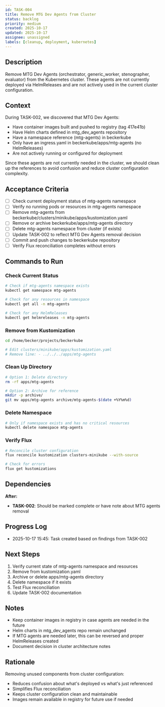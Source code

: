 ```yaml
---
id: TASK-004
title: Remove MTG Dev Agents from Cluster
status: backlog
priority: medium
created: 2025-10-17
updated: 2025-10-17
assignee: unassigned
labels: [cleanup, deployment, kubernetes]
---
```


## Description

Remove MTG Dev Agents (orchestrator, generic_worker, stenographer, evaluator) from the Kubernetes cluster. These agents are not currently deployed via HelmReleases and are not actively used in the current cluster configuration.

## Context

During TASK-002, we discovered that MTG Dev Agents:
- Have container images built and pushed to registry (tag 417e41b)
- Have Helm charts defined in mtg_dev_agents repository
- Have a namespace reference (mtg-agents) in beckerkube
- Only have an ingress.yaml in beckerkube/apps/mtg-agents (no HelmReleases)
- Are not actively running or configured for deployment

Since these agents are not currently needed in the cluster, we should clean up the references to avoid confusion and reduce cluster configuration complexity.

## Acceptance Criteria

- [ ] Check current deployment status of mtg-agents namespace
- [ ] Verify no running pods or resources in mtg-agents namespace
- [ ] Remove mtg-agents from beckerkube/clusters/minikube/apps/kustomization.yaml
- [ ] Remove or archive beckerkube/apps/mtg-agents directory
- [ ] Delete mtg-agents namespace from cluster (if exists)
- [ ] Update TASK-002 to reflect MTG Dev Agents removal decision
- [ ] Commit and push changes to beckerkube repository
- [ ] Verify Flux reconciliation completes without errors

## Commands to Run

### Check Current Status
```bash
# Check if mtg-agents namespace exists
kubectl get namespace mtg-agents

# Check for any resources in namespace
kubectl get all -n mtg-agents

# Check for any HelmReleases
kubectl get helmreleases -n mtg-agents
```

### Remove from Kustomization
```bash
cd /home/becker/projects/beckerkube

# Edit clusters/minikube/apps/kustomization.yaml
# Remove line: - ../../../apps/mtg-agents
```

### Clean Up Directory
```bash
# Option 1: Delete directory
rm -rf apps/mtg-agents

# Option 2: Archive for reference
mkdir -p archive/
git mv apps/mtg-agents archive/mtg-agents-$(date +%Y%m%d)
```

### Delete Namespace
```bash
# Only if namespace exists and has no critical resources
kubectl delete namespace mtg-agents
```

### Verify Flux
```bash
# Reconcile cluster configuration
flux reconcile kustomization clusters-minikube --with-source

# Check for errors
flux get kustomizations
```

## Dependencies

**After:**
- **TASK-002**: Should be marked complete or have note about MTG agents removal

## Progress Log

- 2025-10-17 15:45: Task created based on findings from TASK-002

## Next Steps

1. Verify current state of mtg-agents namespace and resources
2. Remove from kustomization.yaml
3. Archive or delete apps/mtg-agents directory
4. Delete namespace if it exists
5. Test Flux reconciliation
6. Update TASK-002 documentation

## Notes

- Keep container images in registry in case agents are needed in the future
- Helm charts in mtg_dev_agents repo remain unchanged
- If MTG agents are needed later, this can be reversed and proper HelmReleases created
- Document decision in cluster architecture notes

## Rationale

Removing unused components from cluster configuration:
- Reduces confusion about what's deployed vs what's just referenced
- Simplifies Flux reconciliation
- Keeps cluster configuration clean and maintainable
- Images remain available in registry for future use if needed
